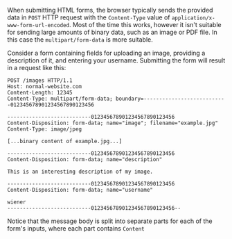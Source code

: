 When submitting HTML forms, the browser typically sends the provided data in `POST` HTTP request with the `Content-Type` value of `application/x-www-form-url-encoded`. Most of the time this works, however it isn't suitable for sending large amounts of binary data, such as an image or PDF file. In this case the `multipart/form-data` is more suitable.

Consider a form containing fields for uploading an image, providing a description of it, and entering your username. Submitting the form will result in a request like this:
```http
POST /images HTTP/1.1
Host: normal-website.com
Content-Length: 12345
Content-Type: multipart/form-data; boundary=---------------------------012345678901234567890123456

---------------------------012345678901234567890123456
Content-Disposition: form-data; name="image"; filename="example.jpg"
Content-Type: image/jpeg

[...binary content of example.jpg...]

---------------------------012345678901234567890123456
Content-Disposition: form-data; name="description"

This is an interesting description of my image.

---------------------------012345678901234567890123456
Content-Disposition: form-data; name="username"

wiener
---------------------------012345678901234567890123456--
```
Notice that the message body is split into separate parts for each of the form's inputs, where each part contains `Content`